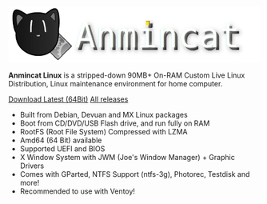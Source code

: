 ![logo_big](img/logo_big.png)

**Anmincat Linux** is a stripped-down 90MB+ On-RAM Custom Live Linux Distribution, Linux maintenance environment for home computer.

<div class="text-center">
<a href="https://github.com/Anmincat/AnmincatLinuxPlus/releases/download/1.1/AnmincatPlus_1.1.iso" class="btn btn-success btn-sm" role="button">Download Latest (64Bit)</a>
<a href="https://github.com/Anmincat/AnmincatLinuxPlus/releases" class="btn btn-success btn-sm" role="button">All releases</a>
</div>

* Built from Debian, Devuan and MX Linux packages
* Boot from CD/DVD/USB Flash drive, and run fully on RAM
* RootFS (Root File System) Compressed with LZMA
* Amd64 (64 Bit) available
* Supported UEFI and BIOS
* X Window System with JWM (Joe's Window Manager) + Graphic Drivers
* Comes with GParted, NTFS Support (ntfs-3g), Photorec, Testdisk and more!
* Recommended to use with Ventoy!
